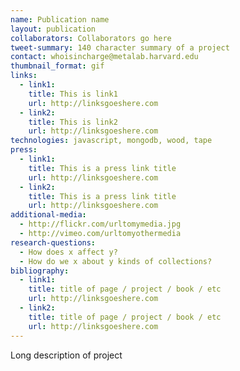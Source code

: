 ```yaml
---
name: Publication name
layout: publication
collaborators: Collaborators go here
tweet-summary: 140 character summary of a project
contact: whoisincharge@metalab.harvard.edu
thumbnail_format: gif
links:
  - link1: 
    title: This is link1
    url: http://linksgoeshere.com
  - link2: 
    title: This is link2
    url: http://linksgoeshere.com
technologies: javascript, mongodb, wood, tape
press:
  - link1: 
    title: This is a press link title
    url: http://linksgoeshere.com
  - link2: 
    title: This is a press link title
    url: http://linksgoeshere.com
additional-media:
  - http://flickr.com/urltomymedia.jpg
  - http://vimeo.com/urltomyothermedia
research-questions:
  - How does x affect y?
  - How do we x about y kinds of collections?
bibliography:
  - link1: 
    title: title of page / project / book / etc
    url: http://linksgoeshere.com
  - link2: 
    title: title of page / project / book / etc
    url: http://linksgoeshere.com
---
```

Long description of project